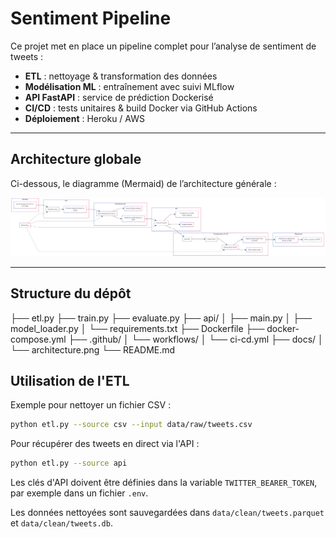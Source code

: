# Sentiment Pipeline

Ce projet met en place un pipeline complet pour l’analyse de sentiment de tweets :
- **ETL** : nettoyage & transformation des données
- **Modélisation ML** : entraînement avec suivi MLflow
- **API FastAPI** : service de prédiction Dockerisé
- **CI/CD** : tests unitaires & build Docker via GitHub Actions
- **Déploiement** : Heroku / AWS

---

## Architecture globale

Ci-dessous, le diagramme (Mermaid) de l’architecture générale :

![Architecture du pipeline](docs/architecture.png)

---

## Structure du dépôt

├── etl.py
├── train.py
├── evaluate.py
├── api/
│ ├── main.py
│ ├── model_loader.py
│ └── requirements.txt
├── Dockerfile
├── docker-compose.yml
├── .github/
│ └── workflows/
│ └── ci-cd.yml
├── docs/
│ └── architecture.png
└── README.md

## Utilisation de l'ETL

Exemple pour nettoyer un fichier CSV :

```bash
python etl.py --source csv --input data/raw/tweets.csv
```

Pour récupérer des tweets en direct via l'API :

```bash
python etl.py --source api
```
Les clés d'API doivent être définies dans la variable `TWITTER_BEARER_TOKEN`,
par exemple dans un fichier `.env`.

Les données nettoyées sont sauvegardées dans `data/clean/tweets.parquet` et
`data/clean/tweets.db`.
